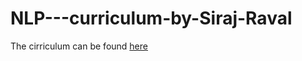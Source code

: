 # NLP---curriculum-by-Siraj-Raval
The cirriculum can be found [here](https://github.com/llSourcell/Learn-Natural-Language-Processing-Curriculum)

